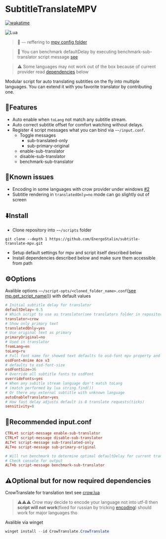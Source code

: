 # SubtitleTranslateMPV
[![wakatime](https://wakatime.com/badge/user/e95ece5f-54ed-4ef2-9ff3-b88a5a8bfc5c/project/018c75c5-8ed3-419b-bcee-46019d97f66a.svg)](https://wakatime.com/badge/user/e95ece5f-54ed-4ef2-9ff3-b88a5a8bfc5c/project/018c75c5-8ed3-419b-bcee-46019d97f66a)

![Lua](https://img.shields.io/badge/lua-%232C2D72.svg?style=for-the-badge&logo=lua&logoColor=white)

> :memo:
> `~~` reffering to [mpv config folder](https://mpv.io/manual/stable/#script-location)

> :memo: You can benchmark defaultDelay by executing benchmark-sub-translator script message [see](#receiptrecommended-inputconf)

> :warning: Some languages may not work out of the box because of current provider read [dependencies](#warningoptional-but-for-now-required-dependencies) below

Modular script for auto translating subtitles on the fly into multiple languages.
You can extend it with you favorite translator by contributing one.
## :herb:Features
- Auto enable when `toLang` not match any subtitle stream.
- Auto correct subtitle offset for comfort watching without delays.
- Register 4 script messages what you can bind via `~~/input.conf`.
    - Toggle messages
        - sub-translated-only
        - sub-primary-original
    - enable-sub-translator
    - disable-sub-translator
    - benchmark-sub-translator

## :bug:Known issues
- Encoding in some languages with crow provider under windows [#2](https://github.com/EnergoStalin/subtitle-translate-mpv/issues/2)
- Subtitle rendering in `translatedOnly=no` mode can go slightly out of screen

## :arrow_down:Install
- Clone repository into `~~/scripts` folder
```
git clone --depth 1 https://github.com/EnergoStalin/subtitle-translate-mpv.git
```
- Setup default settings for mpv and script itself described below
- Install dependencies described below and make sure them accessible from path

## :gear:Options
Avalible options `~~/script-opts/<cloned_folder_name>.conf`([see mp.get_script_name()](https://mpv.io/manual/stable/#lua-scripting-mp-get-script-name())) with default values
```conf
# Initial subtitle delay for translator
defaultDelay=-0.5
# Which script to use as translator(see translators folder in repository)
translator=crow
# Show only primary text
translatedOnly=yes
# Use original text as primary
primaryOriginal=no
# Used in translator
fromLang=en
toLang=ru
# Full font name for showed text defaults to osd-font mpv property and can be omitted
osdFont=Anime Ace v3
# defaults to osd-font-size
osdFontSize=36
# Override all subtitle fonts to osdFont
overrideFonts=yes
# When any subitle stream language don't match toLang
# (match performed by lua string.find())
# Or there any external subtitle with unknown language
autoEnableTranslator=yes
# How fast delay adjusts default is 8 translate requests(ticks)
sensitivity=8
```
## :receipt:Recommended input.conf
```conf
CTRL+t script-message enable-sub-translator
CTRL+T script-message disable-sub-translator
ALT+t script-message sub-translated-only
ALT+o script-message sub-primary-original

# Will run benchmark to determine optimal defaultDelay for current translator
# Check console for output
ALT+b script-message benchmark-sub-translator
```
## :warning:Optional but for now required dependencies
CrowTranslate for translation text see [crow.lua](https://github.com/EnergoStalin/subutils-mpv/blob/master/modules/translators/crow.lua)
> :warning::warning::warning: Crow may decide to encode your language not into utf-8 then **script will not work**(fixed for russian by tricking [encoding](https://github.com/EnergoStalin/subtitle-translate-mpv/blob/master/modules/translators/encodings/auto.lua)) should work for major languages tho

Avalible via winget
```powershell
winget install --id CrowTranslate.CrowTranslate
```
